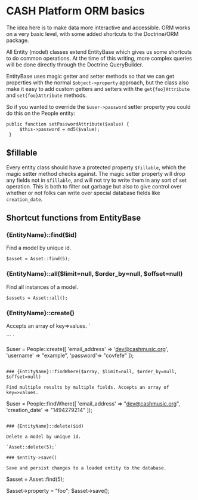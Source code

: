 # CASH Platform ORM basics

The idea here is to make data more interactive and accessible. ORM works on a very basic level, with some added shortcuts to the Doctrine/ORM package.

All Entity (model) classes extend EntityBase which gives us some shortcuts to do common operations. At the time of this writing, more complex queries will be done directly through the Doctrine QueryBuilder.

EntityBase uses magic getter and setter methods so that we can get properties with the normal `$object->property` approach, but the class also make it easy to add custom getters and setters with the `get{foo}Attribute` and `set{foo}Attribute` methods.

So if you wanted to override the `$user->password` setter property you could do this on the People entity:

```
public function setPasswordAttribute($value) {
     $this->password = md5($value);
 }
```

## $fillable

Every entity class should have a protected property `$fillable`, which the magic setter method checks against. The magic setter property will drop any fields not in `$fillable`, and will not try to write them in any sort of set operation. This is both to filter out garbage but also to give control over whether or not folks can write over special database fields like `creation_date`.

## Shortcut functions from EntityBase

### {EntityName}::find($id)

Find a model by unique id.

`$asset = Asset::find(5);`

### {EntityName}::all($limit=null, $order_by=null, $offset=null)

Find all instances of a model.

`$assets = Asset::all();`

### {EntityName}::create()

Accepts an array of key=>values. `

``` `

$user = People::create([ 'email_address' => 'dev@cashmusic.org', 'username' => "example", 'password'=> "covfefe" ]);
```

### {EntityName}::findWhere($array, $limit=null, $order_by=null, $offset=null)

Find multiple results by multiple fields. Accepts an array of key=>values.

```
$user = People::findWhere([
    'email_address' => "dev@cashmusic.org",
    'creation_date' => "1494279214"
    ]);
```

### {EntityName}::delete($id)

Delete a model by unique id.

`Asset::delete(5);`

### $entity->save()

Save and persist changes to a loaded entity to the database.

```
$asset = Asset::find(5);

$asset->property = "foo";
$asset->save();
```
